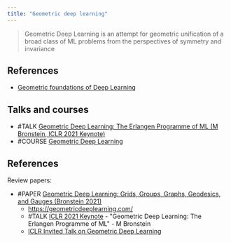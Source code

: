 ```yaml
---
title: "Geometric deep learning"
---
```


> Geometric Deep Learning is an attempt for geometric unification of a broad class of ML problems from the perspectives of symmetry and invariance

## References
- [Geometric foundations of Deep Learning](https://towardsdatascience.com/geometric-foundations-of-deep-learning-94cdd45b451d)

## Talks and courses
- #TALK [Geometric Deep Learning: The Erlangen Programme of ML (M Bronstein, ICLR 2021 Keynote)](https://www.youtube.com/watch?v=w6Pw4MOzMuo)
- #COURSE [Geometric Deep Learning](https://geometricdeeplearning.com/lectures/)

## References
Review papers:
- #PAPER [Geometric Deep Learning: Grids, Groups, Graphs, Geodesics, and Gauges (Bronstein 2021)](https://arxiv.org/abs/2104.13478)
	- https://geometricdeeplearning.com/
	- #TALK [ICLR 2021 Keynote](https://www.youtube.com/watch?v=w6Pw4MOzMuo) - "Geometric Deep Learning: The Erlangen Programme of ML" - M Bronstein
	- [ICLR Invited Talk on Geometric Deep Learning](https://blog.twitter.com/engineering/en_us/topics/insights/2021/iclr-invited-talk-on-geometric-deep-learning)

